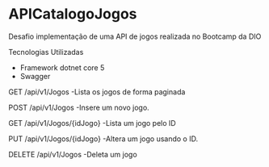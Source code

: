 # APICatalogoJogos
Desafio implementação de uma API de jogos realizada no Bootcamp da DIO 

Tecnologias Utilizadas

- Framework dotnet core 5
- Swagger


GET /api/v1/Jogos            -Lista os jogos de forma paginada

POST /api/v1/Jogos           -Insere um novo  jogo.

GET /api/v1/Jogos/{idJogo}   -Lista um jogo pelo ID

PUT /api/v1/Jogos/{idJogo}   -Altera  um jogo usando o ID.

DELETE /api/v1/Jogos         -Deleta um jogo
